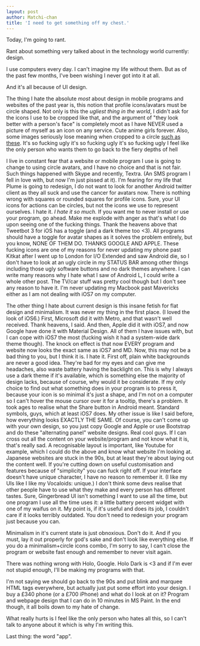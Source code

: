 ```yaml
---
layout: post
author: Matchi-chan
title: 'I need to get something off my chest.'
---
```


Today, I'm going to rant.

<!--break-->

Rant about something very talked about in the technology world currently: design.

I use computers every day. I can't imagine my life without them. But as of the past few months, I've been wishing I never got into it at all.

And it's all because of UI design.

The thing I hate the absolute <i>most</i> about design in mobile programs and websites of the past year is, this notion that profile icons/avatars must be circle shaped. Not only is this the <i>ugliest thing in the world</i>, I didn't ask for the icons I use to be cropped like that, and the argument of "they look better with a person's face" is completely moot as I have NEVER used a picture of myself as an icon on any service. Cute anime girls forever. Also, some images seriously lose meaning when cropped to a circle [such as these](http://www.pixiv.net/member_illust.php?mode=medium&illust_id=27453172). It's so fucking ugly it's so fucking ugly it's so fucking ugly I feel like the only person who wants them to go back to the fiery depths of hell

I live in constant fear that a website or mobile program I use is going to change to using circle avatars, and I have no choice and that is not fair. Such things happened with Skype and recently, Textra. (An SMS program I fell in love with, but now I'm just pissed at it). I'm fearing for my life that Plume is going to redesign, I do not want to look for another Android twitter client as they all suck and use the cancer for avatars now. There is nothing wrong with squares or rounded squares for profile icons. Sure, your UI icons for actions can be circles, but not the icons we use to represent ourselves. I hate it. <i>I hate it so much.</i> If you want me to never install or use your program, go ahead. Make me explode with anger as that's what I do upon seeing one of the fucking things. Thank the heavens above that Tweetbot 3 for iOS has a toggle (and a dark theme too <3). All programs should have a toggle for avatar shapes as it solves the problem entirely, but you know, NONE OF THEM DO. THANKS GOOGLE AND APPLE. These fucking icons are one of my reasons for never updating my phone past Kitkat after I went up to London for I/O Extended and saw Android die, so I don't have to look at an ugly circle in my STATUS BAR among other things including those ugly software buttons and no dark themes anywhere. I can write many reasons why I hate what I saw of Android L, I could write a whole other post. The TV/car stuff was pretty cool though but I don't see any reason to have it. I'm never updating my Macbook past Mavericks either as I am not dealing with iOS7 on my computer.

The other thing I hate about current design is this insane fetish for flat design and minimalism. It was never my thing in the first place. (I loved the look of iOS6.) First, Microsoft did it with Metro, and that wasn't well received. Thank heavens, I said. And then, Apple did it with iOS7, and now Google have done it with Material Design. All of them I have issues with, but I can cope with iOS7 the most (fucking wish it had a system-wide dark theme though). The knock on effect is that now EVERY program and website now looks the exact same as iOS7 and MD. Now, this may not be a bad thing to you, but I think it is. I hate it. First off, plain white backgrounds are never a good idea. They're bad for my eyes and can give me headaches, also waste battery having the backlight on. This is why I always use a dark theme if it's available, which is something else the majority of design lacks, because of course, why would it be considerate. If my only choice to find out what something does in your program is to press it, because your icon is so minimal it's just a shape, and I'm not on a computer so I can't hover the mouse cursor over it for a tooltip, there's a problem. It took ages to realise what the Share button in Android meant. Standard symbols, guys, which at least iOS7 does. My other issue is like I said before, how everything looks EXACTLY THE SAME. Of course, you can't come up with your own design, so you just copy Google and Apple or use Bootstrap and do these "alternating panel" website designs. Real cool guys. If I can cross out all the content on your website/program and not know what it is, that's really sad. A recognisable layout is important, like Youtube for example, which I could do the above and know what website I'm looking at. Japanese websites are stuck in the 90s, but at least they're about laying out the content well. If you're cutting down on useful customisation and features because of "simplicity" you can fuck right off. If your interface doesn't have unique character, I have no reason to remember it. (I like my UIs like I like my Vocaloids: unique.) I don't think some devs realise that other people have to use what they make and every person has different tastes. Sure, Gingerbread UI isn't something I want to use all the time, but one program I use all the time uses it: a little battery percent widget with one of my waifus on it. My point is, if it's useful and does its job, I couldn't care if it looks terribly outdated. You don't need to redesign your program just because you can.

Minimalism in it's current state is just obnoxious. Don't do it. And if you must, lay it out properly for god's sake and don't look like everything else. If you do a minimalism+circle icons combo, I'm sorry to say, I can't close the program or website fast enough and remember to never visit again.

There was nothing wrong with Holo, Google. Holo Dark is <3 and if I'm ever not stupid enough, I'll be making my programs with that.

I'm not saying we should go back to the 90s and put blink and marquee HTML tags everywhere, but actually just put some effort into your design. I buy a £340 phone (or a £700 iPhone) and what do I look at on it? Program and webpage design that I can do in 10 minutes in MS Paint. In the end though, it all boils down to my hate of change.

What really hurts is I feel like the only person who hates all this, so I can't talk to anyone about it which is why I'm writing this.

Last thing: the word "app".